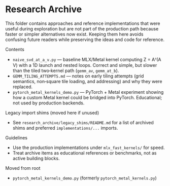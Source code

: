 # Research Archive

This folder contains approaches and reference implementations that were
useful during exploration but are not part of the production path because
faster or simpler alternatives now exist. Keeping them here avoids confusing
future readers while preserving the ideas and code for reference.

Contents
- `naive_svd_at_a_v.py` — baseline MLX/Metal kernel computing Z = Aᵀ(A V)
  with a 1D launch and nested loops. Correct and simple, but slower than the
  tiled two‑kernel path (`gemm_av`, `gemm_at_b`).
- `GEMM_TILING_ATTEMPTS.md` — notes on early tiling attempts (grid semantics,
  non‑square tile loading, and addressing) and why they were replaced.
- `pytorch_metal_kernels_demo.py` — PyTorch + Metal experiment showing how a
  custom Metal kernel could be bridged into PyTorch. Educational; not used by
  production backends.

Legacy import shims (moved here if unused)
- See `research_archive/legacy_shims/README.md` for a list of archived shims
  and preferred `implementations/...` imports.

Guidelines
- Use the production implementations under `mlx_fast_kernels/` for speed.
- Treat archive items as educational references or benchmarks, not as active
  building blocks.

Moved from root
- `pytorch_metal_kernels_demo.py` (formerly `pytorch_metal_kernels.py`)
